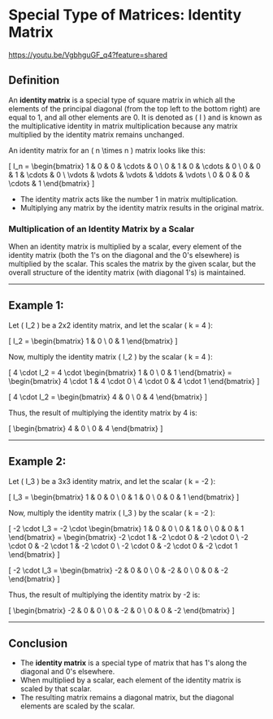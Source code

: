 
# Special Type of Matrices: Identity Matrix
https://youtu.be/VgbhguGF_q4?feature=shared

## Definition
An **identity matrix** is a special type of square matrix in which all the elements of the principal diagonal (from the top left to the bottom right) are equal to 1, and all other elements are 0. It is denoted as \( I \) and is known as the multiplicative identity in matrix multiplication because any matrix multiplied by the identity matrix remains unchanged.

An identity matrix for an \( n \times n \) matrix looks like this:

\[
I_n = \begin{bmatrix} 
1 & 0 & 0 & \cdots & 0 \\ 
0 & 1 & 0 & \cdots & 0 \\ 
0 & 0 & 1 & \cdots & 0 \\ 
\vdots & \vdots & \vdots & \ddots & \vdots \\
0 & 0 & 0 & \cdots & 1
\end{bmatrix}
\]

- The identity matrix acts like the number 1 in matrix multiplication.
- Multiplying any matrix by the identity matrix results in the original matrix.

### Multiplication of an Identity Matrix by a Scalar
When an identity matrix is multiplied by a scalar, every element of the identity matrix (both the 1's on the diagonal and the 0's elsewhere) is multiplied by the scalar. This scales the matrix by the given scalar, but the overall structure of the identity matrix (with diagonal 1's) is maintained.

---

## Example 1:
Let \( I_2 \) be a 2x2 identity matrix, and let the scalar \( k = 4 \):

\[
I_2 = \begin{bmatrix} 
1 & 0 \\ 
0 & 1 
\end{bmatrix}
\]

Now, multiply the identity matrix \( I_2 \) by the scalar \( k = 4 \):

\[
4 \cdot I_2 = 4 \cdot \begin{bmatrix} 
1 & 0 \\ 
0 & 1 
\end{bmatrix} = \begin{bmatrix} 
4 \cdot 1 & 4 \cdot 0 \\ 
4 \cdot 0 & 4 \cdot 1 
\end{bmatrix}
\]

\[
4 \cdot I_2 = \begin{bmatrix} 
4 & 0 \\ 
0 & 4 
\end{bmatrix}
\]

Thus, the result of multiplying the identity matrix by 4 is:

\[
\begin{bmatrix} 
4 & 0 \\ 
0 & 4 
\end{bmatrix}
\]

---

## Example 2:
Let \( I_3 \) be a 3x3 identity matrix, and let the scalar \( k = -2 \):

\[
I_3 = \begin{bmatrix} 
1 & 0 & 0 \\ 
0 & 1 & 0 \\ 
0 & 0 & 1 
\end{bmatrix}
\]

Now, multiply the identity matrix \( I_3 \) by the scalar \( k = -2 \):

\[
-2 \cdot I_3 = -2 \cdot \begin{bmatrix} 
1 & 0 & 0 \\ 
0 & 1 & 0 \\ 
0 & 0 & 1 
\end{bmatrix} = \begin{bmatrix} 
-2 \cdot 1 & -2 \cdot 0 & -2 \cdot 0 \\ 
-2 \cdot 0 & -2 \cdot 1 & -2 \cdot 0 \\ 
-2 \cdot 0 & -2 \cdot 0 & -2 \cdot 1 
\end{bmatrix}
\]

\[
-2 \cdot I_3 = \begin{bmatrix} 
-2 & 0 & 0 \\ 
0 & -2 & 0 \\ 
0 & 0 & -2 
\end{bmatrix}
\]

Thus, the result of multiplying the identity matrix by -2 is:

\[
\begin{bmatrix} 
-2 & 0 & 0 \\ 
0 & -2 & 0 \\ 
0 & 0 & -2 
\end{bmatrix}
\]

---

## Conclusion
- The **identity matrix** is a special type of matrix that has 1's along the diagonal and 0's elsewhere.
- When multiplied by a scalar, each element of the identity matrix is scaled by that scalar.
- The resulting matrix remains a diagonal matrix, but the diagonal elements are scaled by the scalar.

